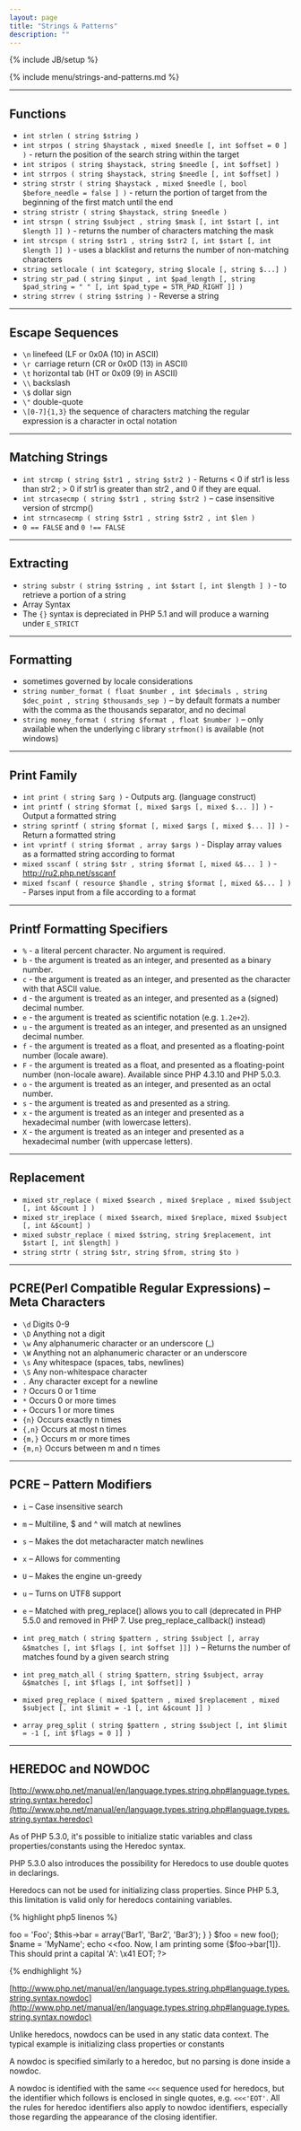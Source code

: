 ```yaml
---
layout: page
title: "Strings & Patterns"
description: ""
---
```

{% include JB/setup %}

{% include menu/strings-and-patterns.md %}

* * * 

## Functions


* `int strlen ( string $string )`
* `int strpos ( string $haystack , mixed $needle [, int $offset = 0 ] )` - return the position of the search string within the target
* `int stripos ( string $haystack, string $needle [, int $offset] )`
* `int strrpos ( string $haystack, string $needle [, int $offset] )`
* `string strstr ( string $haystack , mixed $needle [, bool $before_needle = false ] )` - return the portion of target from the beginning of the first match until the end
* `string stristr ( string $haystack, string $needle )`
* `int strspn ( string $subject , string $mask [, int $start [, int $length ]] )` - returns the number of characters matching the mask
* `int strcspn ( string $str1 , string $str2 [, int $start [, int $length ]] )` - uses a blacklist and returns the number of non-matching characters
* `string setlocale ( int $category, string $locale [, string $...] )`
* `string str_pad ( string $input , int $pad_length [, string $pad_string = " " [, int $pad_type = STR_PAD_RIGHT ]] )`
* `string strrev ( string $string )` - Reverse a string


* * *

## Escape Sequences


* `\n` linefeed (LF or 0x0A (10) in ASCII)
* `\r `carriage return (CR or 0x0D (13) in ASCII)
* `\t` horizontal tab (HT or 0x09 (9) in ASCII)
* `\\` backslash
* `\$` dollar sign
* `\"` double-quote
* `\[0-7]{1,3}` the sequence of characters matching the regular expression is a character in octal notation


* * *

## Matching Strings


* `int strcmp ( string $str1 , string $str2 )` - Returns < 0 if str1 is less than str2 ; > 0 if str1 is greater than str2 , and 0 if they are equal.
* `int strcasecmp ( string $str1 , string $str2 )` – case insensitive version of strcmp()
* `int strncasecmp ( string $str1 , string $str2 , int $len )`
* `0 == FALSE` and `0 !== FALSE`


* * *

## Extracting


* `string substr ( string $string , int $start [, int $length ] )` - to retrieve a portion of a string
* Array Syntax
* The `{}` syntax is depreciated in PHP 5.1 and will produce a warning under `E_STRICT`


* * *

## Formatting


* sometimes governed by locale considerations
* `string number_format ( float $number , int $decimals , string $dec_point , string $thousands_sep )` – by default formats a number with the comma as the thousands separator, and no decimal
* `string money_format ( string $format , float $number )` – only available when the underlying c library `strfmon()` is available (not windows)


* * *

## Print Family


* `int print ( string $arg )` - Outputs arg. (language construct)
* `int printf ( string $format [, mixed $args [, mixed $... ]] )` - Output a formatted string
* `string sprintf ( string $format [, mixed $args [, mixed $... ]] )` - Return a formatted string
* `int vprintf ( string $format , array $args )` - Display array values as a formatted string according to format
* `mixed sscanf ( string $str , string $format [, mixed &$... ] )` - http://ru2.php.net/sscanf
* `mixed fscanf ( resource $handle , string $format [, mixed &$... ] )` - Parses input from a file according to a format


* * *

## Printf Formatting Specifiers

* `%` - a literal percent character. No argument is required.
* `b` - the argument is treated as an integer, and presented as a binary number.
* `c` - the argument is treated as an integer, and presented as the character with that ASCII value.
* `d` - the argument is treated as an integer, and presented as a (signed) decimal number.
* `e` - the argument is treated as scientific notation (e.g. `1.2e+2`).
* `u` - the argument is treated as an integer, and presented as an unsigned decimal number.
* `f` - the argument is treated as a float, and presented as a floating-point number (locale aware).
* `F` - the argument is treated as a float, and presented as a floating-point number (non-locale aware). Available since PHP 4.3.10 and PHP 5.0.3.
* `o` - the argument is treated as an integer, and presented as an octal number.
* `s` - the argument is treated as and presented as a string.
* `x` - the argument is treated as an integer and presented as a hexadecimal number (with lowercase letters).
* `X` - the argument is treated as an integer and presented as a hexadecimal number (with
uppercase letters).


* * *

## Replacement

* `mixed str_replace ( mixed $search , mixed $replace , mixed $subject [, int &$count ] )`
* `mixed str_ireplace ( mixed $search, mixed $replace, mixed $subject [, int &$count] )`
* `mixed substr_replace ( mixed $string, string $replacement, int $start [, int $length] )`
* `string strtr ( string $str, string $from, string $to )`


* * *

## PCRE(Perl Compatible Regular Expressions) – Meta Characters

* `\d` Digits 0-9
* `\D` Anything not a digit
* `\w` Any alphanumeric character or an underscore (_)
* `\W` Anything not an alphanumeric character or an underscore
* `\s` Any whitespace (spaces, tabs, newlines)
* `\S` Any non-whitespace character
* `.` Any character except for a newline
* `?` Occurs 0 or 1 time
* `*` Occurs 0 or more times
* `+` Occurs 1 or more times
* `{n}` Occurs exactly n times
* `{,n}` Occurs at most n times
* `{m,}` Occurs m or more times
* `{m,n}` Occurs between m and n times


* * *

## PCRE – Pattern Modifiers


* `i` – Case insensitive search
* `m` – Multiline, $ and ^ will match at newlines
* `s` – Makes the dot metacharacter match newlines
* `x` – Allows for commenting
* `U` – Makes the engine un-greedy
* `u` – Turns on UTF8 support
* `e` – Matched with preg_replace() allows you to call (deprecated in PHP 5.5.0 and removed in PHP 7. Use preg_replace_callback() instead)

* `int preg_match ( string $pattern , string $subject [, array &$matches [, int $flags [, int $offset ]]] )` – Returns the number of matches found by a given search string
* `int preg_match_all ( string $pattern, string $subject, array &$matches [, int $flags [, int $offset]] )`
* `mixed preg_replace ( mixed $pattern , mixed $replacement , mixed $subject [, int $limit = -1 [, int &$count ]] )`
* `array preg_split ( string $pattern , string $subject [, int $limit = -1 [, int $flags = 0 ]] )`


* * *

## HEREDOC and NOWDOC

[http://www.php.net/manual/en/language.types.string.php#language.types.string.syntax.heredoc](http://www.php.net/manual/en/language.types.string.php#language.types.string.syntax.heredoc)

As of PHP 5.3.0, it's possible to initialize static variables and class properties/constants using the Heredoc syntax.

PHP 5.3.0 also introduces the possibility for Heredocs to use double quotes in declarings.

Heredocs can not be used for initializing class properties. Since PHP 5.3, this limitation is valid only for heredocs containing variables.

{% highlight php5 linenos %}
<?php
$str = <<<EOD
Example of string
spanning multiple lines
using heredoc syntax.
EOD;

/* More complex example, with variables. */
class foo
{
    var $foo;
    var $bar;

    function foo()
    {
        $this->foo = 'Foo';
        $this->bar = array('Bar1', 'Bar2', 'Bar3');
    }
}

$foo = new foo();
$name = 'MyName';

echo <<<EOT
My name is "$name". I am printing some $foo->foo.
Now, I am printing some {$foo->bar[1]}.
This should print a capital 'A': \x41
EOT;
?>
{% endhighlight %}

[http://www.php.net/manual/en/language.types.string.php#language.types.string.syntax.nowdoc](http://www.php.net/manual/en/language.types.string.php#language.types.string.syntax.nowdoc)

Unlike heredocs, nowdocs can be used in any static data context. The typical example is initializing class properties or constants

A nowdoc is specified similarly to a heredoc, but no parsing is done inside a nowdoc.

A nowdoc is identified with the same `<<<` sequence used for heredocs, but the identifier which follows is enclosed in single quotes, e.g. `<<<'EOT'`. All the rules for heredoc identifiers also apply to nowdoc identifiers, especially those regarding the appearance of the closing identifier. 

